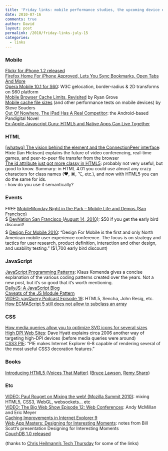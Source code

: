 ```yaml
---
title: 'Friday links: mobile performance studies, the upcoming device element, and more (July 15)'
date: 2010-07-16
comments: true
author: David
layout: post
permalink: /2010/friday-links-july-15
categories:
  - links
---
```

### Mobile

[Flickr for iPhone 1.2 released][1]  
[Firefox Home For iPhone Approved, Lets You Sync Bookmarks, Open Tabs And More][2]  
[Opera Mobile 10.1 for S60][3]: W3C gelocation, border-radius &#038; 2D transforms on S60 platform  
[Mobile Browser Cache Limits, Revisited][4] by Ryan Grove  
[Mobile cache file sizes][5] (and other performance tests on mobile devices) by Steve Souders  
[Out Of Nowhere, The iPad Has A Real Competitor][6]: the Android-based Pandigital Novel  
[Ex-Apple Javascript Guru: HTML5 and Native Apps Can Live Together][7]

### HTML

[[whatwg] The vision behind the <device> element and the ConnectionPeer interface][8]: Hixie (Ian Hickson) explains the future of video conferencing, real-time games, and peer-to-peer file transfer from the browser  
[The id attribute just got more classy in HTML5][9]: probably not very useful, but good to know. Summary: in HTML 4.01 you could use almost any crazy characters for class names (♥, ⌘, ⌥, etc.), and now with HTML5 you can do the same for ids.  
[<mark>][10]: how do you use it semantically?

### Events

FREE [MobileMonday Night in the Park &#8211; Mobile Life and Demos (San Francisco)][11]  
$ [DevNation San Francisco (August 14, 2010)][12]: $50 if you get the early bird discount!  
$$$$$ [Design For Mobile 2010][13]: &#8220;Design For Mobile is the first and only North American mobile user experience conference. The focus is on strategy and tactics for user research, product definition, interaction and other design, and usability testing.&#8221; ($1,700 early bird discount)

### JavaScript

[JavaScript Programming Patterns][14]: Klaus Komenda gives a concise explanation of the various coding patterns created over the years. Not a new post, but it&#8217;s so good that it&#8217;s worth mentioning.  
[DailyJS: A JavaScript Blog][15]  
[Caveats of the JS Module Pattern][16]  
[VIDEO: yayQuery Podcast Episode 19][17]: HTML5, Sencha, John Resig, etc.  
[How ECMAScript 5 still does not allow to subclass an array][18]

### CSS

[How media queries allow you to optimize SVG icons for several sizes][19]  
[High DPI Web Sites][20]: Dave Hyatt explains circa 2006 another way of targeting high-DPI devices (before media queries were around)  
[CSS3 PIE][21]: &#8220;PIE makes Internet Explorer 6-8 capable of rendering several of the most useful CSS3 decoration features.&#8221;

### Books

[Introducing HTML5 (Voices That Matter)][22] ([Bruce Lawson][23], [Remy Sharp][24])

### Etc

[VIDEO: Paul Rouget on Mixing the web! (Mozilla Summit 2010)][25]: mixing HTML5, CSS3, WebGL, websockets&#8230; etc  
[VIDEO: The Big Web Show Episode 12: Web Conferences][26]: Andy McMillan and Eric Meyer  
[Caching Improvements in Internet Explorer 9][27]  
[Web App Masters: Designing for Interesting Moments][28]: notes from Bill Scott&#8217;s presentation Designing for Interesting Moments  
[CouchDB 1.0 released][29]

(thanks to [Chris Heilmann&#8217;s Tech Thursday][30] for some of the links)

 [1]: http://www.flickr.com/photos/spierisf/4776109875/
 [2]: http://techcrunch.com/2010/07/15/firefox-iphone/
 [3]: http://my.opera.com/ODIN/blog/2010/07/15/opera-mobile-10-1-for-s60
 [4]: http://www.yuiblog.com/blog/2010/07/12/mobile-browser-cache-limits-revisited/
 [5]: http://www.stevesouders.com/blog/2010/07/12/mobile-cache-file-sizes/
 [6]: http://ipadtest.wordpress.com/2010/07/12/out-of-nowhere-the-ipad-has-a-real-competitor/
 [7]: http://gigaom.com/2010/07/13/charles-jolley-srpoutcore-strobe/
 [8]: http://lists.whatwg.org/htdig.cgi/whatwg-whatwg.org/2010-July/027129.html
 [9]: http://mathiasbynens.be/notes/html5-id-class
 [10]: http://www.danielmall.com/archives/2010/07/15/mark.php
 [11]: http://momosv-jul19.eventbrite.com/
 [12]: http://devnation.us/events/9
 [13]: http://www.design4mobile.com/
 [14]: http://www.klauskomenda.com/code/javascript-programming-patterns/
 [15]: http://dailyjs.com/
 [16]: http://emmett.be/thewebdev/archives/96
 [17]: http://yayquery.com/
 [18]: http://perfectionkills.com/how-ecmascript-5-still-does-not-allow-to-subclass-an-array/
 [19]: http://my.opera.com/ODIN/blog/2009/10/12/how-media-queries-allow-you-to-optimize-svg-icons-for-several-sizes
 [20]: http://webkit.org/blog/55/high-dpi-web-sites/
 [21]: http://css3pie.com/
 [22]: http://www.amazon.com/Introducing-HTML5-Voices-That-Matter/dp/0321687299
 [23]: http://twitter.com/brucel
 [24]: http://twitter.com/REM
 [25]: http://www.youtube.com/watch?v=-BsB0HpS768
 [26]: http://5by5.tv/bigwebshow/12
 [27]: http://blogs.msdn.com/b/ie/archive/2010/07/14/caching-improvements-in-internet-explorer-9.aspx
 [28]: http://www.lukew.com/ff/entry.asp?1149
 [29]: http://www.couch.io/
 [30]: http://developer.yahoo.net/blog/archives/2010/07/tech_thursday_browsers_javascript_football_and_html5_hunks.html